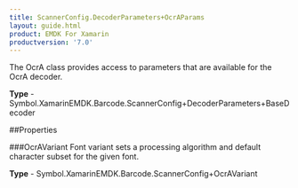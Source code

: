 ```yaml
---
title: ScannerConfig.DecoderParameters+OcrAParams
layout: guide.html
product: EMDK For Xamarin 
productversion: '7.0' 
---
```

The OcrA class provides access to parameters that are available for the OcrA decoder.

**Type** - Symbol.XamarinEMDK.Barcode.ScannerConfig+DecoderParameters+BaseDecoder

##Properties

###OcrAVariant
Font variant sets a processing algorithm and default character subset for the given font.

**Type** - Symbol.XamarinEMDK.Barcode.ScannerConfig+OcrAVariant
